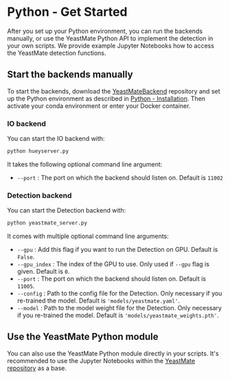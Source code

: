 # Python - Get Started

After you set up your Python environment, you can run the backends manually, or use the YeastMate Python API to implement the detection in your own scripts. We provide example Jupyter Notebooks how to access the YeastMate detection functions.

## Start the backends manually

To start the backends, download the [YeastMateBackend](https://github.com/hoerlteam/YeastMateBackend) repository and set up the Python environment as described in [Python - Installation](./environment.md). Then activate your conda environment or enter your Docker container.

### IO backend

You can start the IO backend with:

``` bash
python hueyserver.py
```

It takes the following optional command line argument:

* ```--port``` : The port on which the backend should listen on. Default is ```11002```

### Detection backend

You can start the Detection backend with:

``` bash
python yeastmate_server.py
```

It comes with multiple optional command line arguments:

* ```--gpu``` : Add this flag if you want to run the Detection on GPU. Default is ```False```.
* ```--gpu_index``` : The index of the GPU to use. Only used if ```--gpu```  flag is given. Default is ```0```.
* ```--port``` : The port on which the backend should listen on. Default is ```11005```.
* ```--config``` : Path to the config file for the Detection. Only necessary if you re-trained the model. Default is ```'models/yeastmate.yaml'```.
* ```--model``` : Path to the model weight file for the Detection. Only necessary if you re-trained the model. Default is ```'models/yeastmate_weights.pth'```.

## Use the YeastMate Python module

You can also use the YeastMate Python module directly in your scripts. It's recommended to use the Jupyter Notebooks within the [YeastMate repository](https://github.com/hoerlteam/YeastMate) as a base.